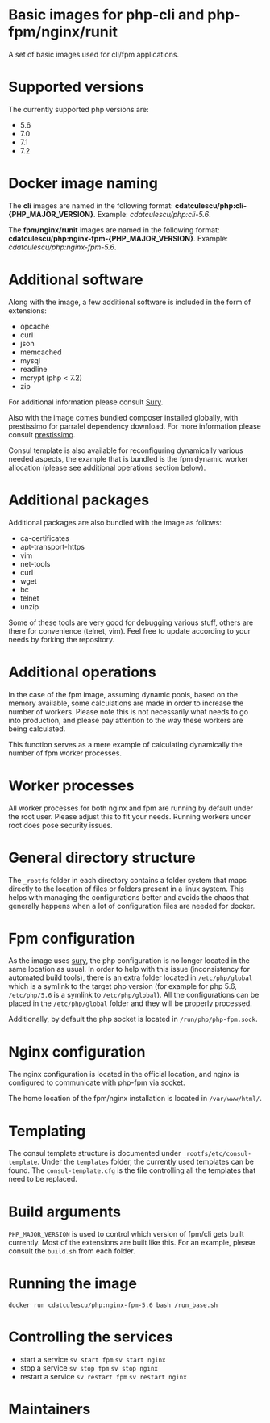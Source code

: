 # Basic images for php-cli and php-fpm/nginx/runit

A set of basic images used for cli/fpm applications.

# Supported versions

The currently supported php versions are:

- 5.6
- 7.0
- 7.1
- 7.2

# Docker image naming

The __cli__ images are named in the following format: __cdatculescu/php:cli-{PHP_MAJOR_VERSION}__. Example: _cdatculescu/php:cli-5.6_.

The __fpm/nginx/runit__ images are named in the following format: __cdatculescu/php:nginx-fpm-{PHP_MAJOR_VERSION}__. Example: _cdatculescu/php:nginx-fpm-5.6_.

# Additional software

Along with the image, a few additional software is included in the form of extensions:

- opcache
- curl
- json
- memcached
- mysql
- readline
- mcrypt (php < 7.2)
- zip


For additional information please consult [Sury](https://deb.sury.org/).

Also with the image comes bundled composer installed globally, with prestissimo for parralel dependency download. For more information please consult [prestissimo](https://github.com/hirak/prestissimo).

Consul template is also available for reconfiguring dynamically various needed aspects, the example that is bundled is the fpm dynamic worker allocation (please see additional operations section below).

# Additional packages

Additional packages are also bundled with the image as follows:

- ca-certificates
- apt-transport-https
- vim
- net-tools
- curl
- wget
- bc
- telnet
- unzip

Some of these tools are very good for debugging various stuff, others are there for convenience (telnet, vim). Feel free to update according to your needs by forking the repository.

# Additional operations

In the case of the fpm image, assuming dynamic pools, based on the memory available, some calculations are made in order to increase the number of workers. Please note this is not necessarily what needs to go into production, and please pay attention to the way these workers are being calculated.

This function serves as a mere example of calculating dynamically the number of fpm worker processes.

# Worker processes

All worker processes for both nginx and fpm are running by default under the root user. Please adjust this to fit your needs. Running workers under root does pose security issues.

# General directory structure

The `_rootfs` folder in each directory contains a folder system that maps directly to the location of files or folders present in a linux system. This helps with managing the configurations better and avoids the chaos that generally happens when a lot of configuration files are needed for docker.

# Fpm configuration

As the image uses [sury](https://deb.sury.org/), the php configuration is no longer located in the same location as usual. In order to help with this issue (inconsistency for automated build tools), there is an extra folder located in `/etc/php/global` which is a symlink to the target php version (for example for php 5.6, `/etc/php/5.6` is a symlink to `/etc/php/global`). All the configurations can be placed in the `/etc/php/global` folder and they will be properly processed.

Additionally, by default the php socket is located in `/run/php/php-fpm.sock`.

# Nginx configuration

The nginx configuration is located in the official location, and nginx is configured to communicate with php-fpm via socket.

The home location of the fpm/nginx installation is located in `/var/www/html/`.

# Templating

The consul template structure is documented under `_rootfs/etc/consul-template`. Under the `templates` folder, the currently used templates can be found. The `consul-template.cfg` is the file controlling all the templates that need to be replaced.

# Build arguments

`PHP_MAJOR_VERSION` is used to control which version of fpm/cli gets built currently. Most of the extensions are built like this. For an example, please consult the `build.sh` from each folder.

# Running the image

`docker run cdatculescu/php:nginx-fpm-5.6 bash /run_base.sh`

# Controlling the services

- start a service `sv start fpm` `sv start nginx`
- stop a service `sv stop fpm` `sv stop nginx`
- restart a service `sv restart fpm` `sv restart nginx`

# Maintainers  
